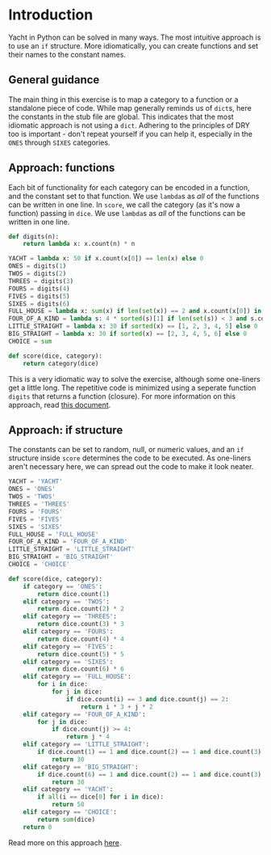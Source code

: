# Introduction
Yacht in Python can be solved in many ways. The most intuitive approach is to use an `if` structure. More idiomatically, you can create functions and set their names to the constant names.

## General guidance
The main thing in this exercise is to map a category to a function or a standalone piece of code. While map generally reminds us of `dict`s, here the constants in the stub file are global. This indicates that the most idiomatic approach is not using a `dict`. Adhering to the principles of DRY too is important - don't repeat yourself if you can help it, especially in the `ONES` through `SIXES` categories.

## Approach: functions
Each bit of functionality for each category can be encoded in a function, and the constant set to that function. We use `lambda`s as _all_ of the functions can be written in one line. In `score`, we call the category (as it's now a function) passing in `dice`. We use `lambda`s as _all_ of the functions can be written in one line. 
```python
def digits(n):
    return lambda x: x.count(n) * n

YACHT = lambda x: 50 if x.count(x[0]) == len(x) else 0
ONES = digits(1)
TWOS = digits(2)
THREES = digits(3)
FOURS = digits(4)
FIVES = digits(5)
SIXES = digits(6)
FULL_HOUSE = lambda x: sum(x) if len(set(x)) == 2 and x.count(x[0]) in [2, 3] else 0
FOUR_OF_A_KIND = lambda s: 4 * sorted(s)[1] if len(set(s)) < 3 and s.count(s[0]) in (1, 4, 5) else 0
LITTLE_STRAIGHT = lambda x: 30 if sorted(x) == [1, 2, 3, 4, 5] else 0
BIG_STRAIGHT = lambda x: 30 if sorted(x) == [2, 3, 4, 5, 6] else 0
CHOICE = sum

def score(dice, category):
    return category(dice)
```
This is a very idiomatic way to solve the exercise, although some one-liners get a little long. 
The repetitive code is minimized using a seperate function `digits` that returns a function (closure). For more information on this approach, read [this document][approach-functions].

## Approach: if structure
The constants can be set to random, null, or numeric values, and an `if` structure inside `score` determines the code to be executed. 
As one-liners aren't necessary here, we can spread out the code to make it look neater.
```python
YACHT = 'YACHT'
ONES = 'ONES'
TWOS = 'TWOS'
THREES = 'THREES'
FOURS = 'FOURS'
FIVES = 'FIVES'
SIXES = 'SIXES'
FULL_HOUSE = 'FULL_HOUSE'
FOUR_OF_A_KIND = 'FOUR_OF_A_KIND'
LITTLE_STRAIGHT = 'LITTLE_STRAIGHT'
BIG_STRAIGHT = 'BIG_STRAIGHT'
CHOICE = 'CHOICE'

def score(dice, category):
    if category == 'ONES':
        return dice.count(1)
    elif category == 'TWOS':
        return dice.count(2) * 2
    elif category == 'THREES':
        return dice.count(3) * 3
    elif category == 'FOURS':
        return dice.count(4) * 4
    elif category == 'FIVES':
        return dice.count(5) * 5
    elif category == 'SIXES':
        return dice.count(6) * 6
    elif category == 'FULL_HOUSE':
        for i in dice:
            for j in dice:
                if dice.count(i) == 3 and dice.count(j) == 2:
                    return i * 3 + j * 2
    elif category == 'FOUR_OF_A_KIND':
        for j in dice:
            if dice.count(j) >= 4:
                return j * 4
    elif category == 'LITTLE_STRAIGHT':
        if dice.count(1) == 1 and dice.count(2) == 1 and dice.count(3) == 1 and dice.count(4) == 1 and dice.count(5) == 1:
            return 30
    elif category == 'BIG_STRAIGHT':
        if dice.count(6) == 1 and dice.count(2) == 1 and dice.count(3) == 1 and dice.count(4) == 1 and dice.count(5) == 1:
            return 30
    elif category == 'YACHT':
        if all(i == dice[0] for i in dice):
            return 50
    elif category == 'CHOICE':
        return sum(dice)
    return 0
```
Read more on this approach [here][approach-if-structure].

[approach-functions]: https://exercism.org/tracks/python/exercises/yacht/approaches/functions
[approach-if-structure]: https://exercism.org/tracks/python/exercises/yacht/approaches/if-structure
